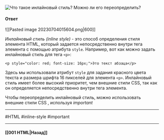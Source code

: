 ![Что такое инлайновый стиль? Можно ли его переопределить?](https://youtu.be/G7hLwudGWL4?t=155)

#### Ответ

![[Pasted image 20230704015604.png|600]]

*Инлайновый стиль (inline style)* - это способ определения стиля элемента HTML, который задается непосредственно внутри тега элемента с помощью атрибута `style`. Например, вот как можно задать инлайновый стиль для тега `<p>`:

```
<p style="color: red; font-size: 16px;">Это текст абзаца</p>
```

Здесь мы использовали атрибут `style` для задания красного цвета текста и размера шрифта 16 пикселей для элемента `<p>`. Инлайновый стиль имеет более высокий приоритет, чем внешние стили CSS, так как он определяется непосредственно внутри тега элемента.

Чтобы переопределить инлайновый стиль, можно использовать внешние стили CSS , используя *important*

___
#HTML #inline-style #important 

___

#### [[001 HTML|Назад]]